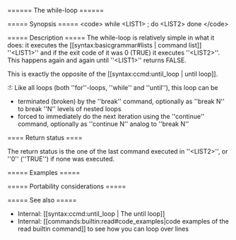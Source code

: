 ====== The while-loop ======

===== Synopsis =====
&lt;code&gt;
while &lt;LIST1&gt; ; do
  &lt;LIST2&gt;
done
&lt;/code&gt;

===== Description =====
The while-loop is relatively simple in what it does: it executes the [[syntax:basicgrammar#lists | command list]] ''&lt;LIST1&gt;'' and if the exit code of it was 0 (TRUE) it executes ''&lt;LIST2&gt;''. This happens again and again until ''&lt;LIST1&gt;'' returns FALSE.

This is exactly the opposite of the [[syntax:ccmd:until_loop | until loop]].

:!: Like all loops (both ''for''-loops, ''while'' and ''until''), this loop can be
  * terminated (broken) by the ''break'' command, optionally as ''break N'' to break ''N'' levels of nested loops
  * forced to immediately do the next iteration using the ''continue'' command, optionally as ''continue N'' analog to ''break N''

==== Return status ====

The return status is the one of the last command executed in ''&lt;LIST2&gt;'', or ''0'' (''TRUE'') if none was executed.

===== Examples =====


===== Portability considerations =====


===== See also =====

  * Internal: [[syntax:ccmd:until_loop | The until loop]]
  * Internal: [[commands:builtin:read#code_examples|code examples of the read builtin command]] to see how you can loop over lines
